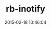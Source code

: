 ---
layout: post
title:  "rb-inotify"
repo:   "nex3/rb-inotify"
date:   2015-02-18 10:46:04
gemurl: http://github.com/nex3/rb-inotify
---
